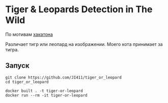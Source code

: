 # Tiger & Leopards Detection in The Wild

По мотивам [хакатона](https://hacks-ai.ru/hakaton/samara)

Различает тигр или леопард на изображении. Моего кота принимает за тигра.

## Запуск
```
git clone https://github.com/JI411/tiger_or_leopard
cd tiger_or_leopard

docker built . -t tiger-or-leopard
docker run --rm -it tiger-or-leopard
```